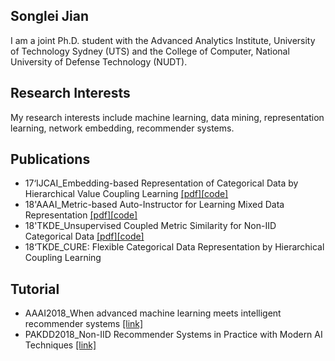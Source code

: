## **Songlei Jian**
I am a joint Ph.D. student with the Advanced Analytics Institute, University of Technology Sydney (UTS) and the College of Computer, National University of Defense Technology (NUDT). 
## **Research Interests**
My research interests include machine learning, data mining, representation learning, network embedding, recommender systems.
## **Publications**
- 17‘IJCAI_Embedding-based Representation of Categorical Data by Hierarchical Value Coupling Learning [\[pdf\]](./publication/17IJCAI_CDE.pdf)[\[code\]](https://github.com/jiansonglei/CDE)
- 18'AAAI_Metric-based Auto-Instructor for Learning Mixed Data Representation [\[pdf\]](./publication/18AAAI_MAI.pdf)[\[code\]](https://github.com/jiansonglei/MAI)
- 18'TKDE_Unsupervised Coupled Metric Similarity for Non-IID Categorical Data [\[pdf\]](./publication/18TKDE_CMS.pdf)[\[code\]](https://github.com/jiansonglei/CMS)
- 18‘TKDE_CURE: Flexible Categorical Data Representation by Hierarchical Coupling Learning 
## **Tutorial**
- AAAI2018_When advanced machine learning meets intelligent recommender systems [\[link\]](https://sites.google.com/view/lianghu/home/tutorials/aaai2018mlrs)
- PAKDD2018_Non-IID Recommender Systems in Practice with Modern AI Techniques 
  [\[link\]](https://sites.google.com/view/lianghu/home/tutorials/pakdd2018)



